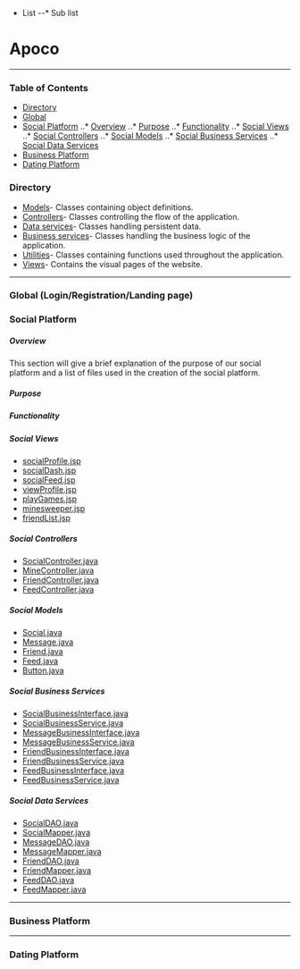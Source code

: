- List
--* Sub list
# Apoco
---
### Table of Contents
- [Directory](https://github.com/kalebbe/Apoco#directory)
- [Global](https://github.com/kalebbe/Apoco#global-loginregistrationlanding-page)
- [Social Platform](https://github.com/kalebbe/Apoco#social-platform)
..* [Overview](https://github.com/kalebbe/Apoco#overview)
..* [Purpose](https://github.com/kalebbe/Apoco#purpose)
..* [Functionality](https://github.com/kalebbe/Apoco#functionality)
..* [Social Views](https://github.com/kalebbe/Apoco#social-views)
..* [Social Controllers](https://github.com/kalebbe/Apoco#social-controllers)
..* [Social Models](https://github.com/kalebbe/Apoco#social-models)
..* [Social Business Services](https://github.com/kalebbe/Apoco#social-business-services)
..* [Social Data Services](https://github.com/kalebbe/Apoco#social-data-services)
- [Business Platform](https://github.com/kalebbe/Apoco#business-platform)
- [Dating Platform](https://github.com/kalebbe/Apoco#dating-platform)
### Directory
- [Models](https://github.com/kalebbe/Apoco/tree/master/src/com/gcu/model)- Classes containing object definitions.
- [Controllers](https://github.com/kalebbe/Apoco/tree/master/src/com/gcu/controller)- Classes controlling the flow of the application.
- [Data services](https://github.com/kalebbe/Apoco/tree/master/src/com/gcu/data)- Classes handling persistent data.
- [Business services](https://github.com/kalebbe/Apoco/tree/master/src/com/gcu/business)- Classes handling the business logic of the application.
- [Utilities](https://github.com/kalebbe/Apoco/tree/master/src/com/gcu/utilities)- Classes containing functions used throughout the application.
- [Views](https://github.com/kalebbe/Apoco/tree/master/WebContent/WEB-INF/pages)- Contains the visual pages of the website.
---
### Global (Login/Registration/Landing page)
### Social Platform
##### Overview
This section will give a brief explanation of the purpose of our social platform and a list of files used in the creation of the social platform.
##### Purpose
##### Functionality
##### Social Views
- [socialProfile.jsp](https://github.com/kalebbe/Apoco/blob/master/WebContent/WEB-INF/pages/socialProfile.jsp)
- [socialDash.jsp](https://github.com/kalebbe/Apoco/blob/master/WebContent/WEB-INF/pages/socialDash.jsp)
- [socialFeed.jsp](https://github.com/kalebbe/Apoco/blob/master/WebContent/WEB-INF/pages/socialFeed.jsp)
- [viewProfile.jsp](https://github.com/kalebbe/Apoco/blob/master/WebContent/WEB-INF/pages/viewProfile.jsp)
- [playGames.jsp](https://github.com/kalebbe/Apoco/blob/master/WebContent/WEB-INF/pages/playGames.jsp)
- [minesweeper.jsp](https://github.com/kalebbe/Apoco/blob/master/WebContent/WEB-INF/pages/minesweeper.jsp)
- [friendList.jsp](https://github.com/kalebbe/Apoco/blob/master/WebContent/WEB-INF/pages/friendList.jsp)
##### Social Controllers
- [SocialController.java](https://github.com/kalebbe/Apoco/blob/master/src/com/gcu/controller/SocialController.java)
- [MineController.java](https://github.com/kalebbe/Apoco/blob/master/src/com/gcu/controller/MineController.java)
- [FriendController.java](https://github.com/kalebbe/Apoco/blob/master/src/com/gcu/controller/FriendController.java)
- [FeedController.java](https://github.com/kalebbe/Apoco/blob/master/src/com/gcu/controller/FeedController.java)
##### Social Models
- [Social.java](https://github.com/kalebbe/Apoco/blob/master/src/com/gcu/model/Social.java)
- [Message.java](https://github.com/kalebbe/Apoco/blob/master/src/com/gcu/model/Message.java)
- [Friend.java](https://github.com/kalebbe/Apoco/blob/master/src/com/gcu/model/Friend.java)
- [Feed.java](https://github.com/kalebbe/Apoco/blob/master/src/com/gcu/model/Feed.java)
- [Button.java](https://github.com/kalebbe/Apoco/blob/master/src/com/gcu/model/Button.java)
##### Social Business Services
- [SocialBusinessInterface.java](https://github.com/kalebbe/Apoco/blob/master/src/com/gcu/business/SocialBusinessInterface.java)
- [SocialBusinessService.java](https://github.com/kalebbe/Apoco/blob/master/src/com/gcu/business/SocialBusinessService.java)
- [MessageBusinessInterface.java](https://github.com/kalebbe/Apoco/blob/master/src/com/gcu/business/MessageBusinessInterface.java)
- [MessageBusinessService.java](https://github.com/kalebbe/Apoco/blob/master/src/com/gcu/business/MessageBusinessService.java)
- [FriendBusinessInterface.java](https://github.com/kalebbe/Apoco/blob/master/src/com/gcu/business/FriendBusinessInterface.java)
- [FriendBusinessService.java](https://github.com/kalebbe/Apoco/blob/master/src/com/gcu/business/FriendBusinessService.java)
- [FeedBusinessInterface.java](https://github.com/kalebbe/Apoco/blob/master/src/com/gcu/business/FeedBusinessInterface.java)
- [FeedBusinessService.java](https://github.com/kalebbe/Apoco/blob/master/src/com/gcu/business/FeedBusinessService.java)
##### Social Data Services
- [SocialDAO.java](https://github.com/kalebbe/Apoco/blob/master/src/com/gcu/data/SocialDAO.java)
- [SocialMapper.java](https://github.com/kalebbe/Apoco/blob/master/src/com/gcu/data/SocialMapper.java)
- [MessageDAO.java](https://github.com/kalebbe/Apoco/blob/master/src/com/gcu/data/MessageDAO.java)
- [MessageMapper.java](https://github.com/kalebbe/Apoco/blob/master/src/com/gcu/data/MessageMapper.java)
- [FriendDAO.java](https://github.com/kalebbe/Apoco/blob/master/src/com/gcu/data/FriendDAO.java)
- [FriendMapper.java](https://github.com/kalebbe/Apoco/blob/master/src/com/gcu/data/FriendMapper.java)
- [FeedDAO.java](https://github.com/kalebbe/Apoco/blob/master/src/com/gcu/data/FeedDAO.java)
- [FeedMapper.java](https://github.com/kalebbe/Apoco/blob/master/src/com/gcu/data/FeedMapper.java)
---
### Business Platform
---
### Dating Platform
